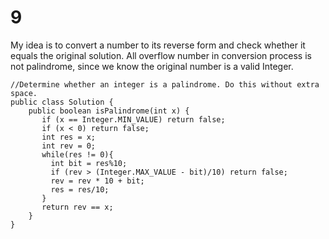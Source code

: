 # 9

My idea is to convert a number to its reverse form and check whether it equals the original solution. All overflow number in conversion process is not palindrome, since we know the original number is a valid Integer.
```
//Determine whether an integer is a palindrome. Do this without extra space.
public class Solution {
    public boolean isPalindrome(int x) {
       if (x == Integer.MIN_VALUE) return false;
       if (x < 0) return false;
       int res = x;
       int rev = 0;
       while(res != 0){
         int bit = res%10;
         if (rev > (Integer.MAX_VALUE - bit)/10) return false;
         rev = rev * 10 + bit;
         res = res/10;
       }
       return rev == x;
    }
}
```